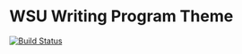 # WSU Writing Program Theme

[![Build Status](https://travis-ci.org/washingtonstateuniversity/writingprogram.wsu.edu.svg?branch=master)](https://travis-ci.org/washingtonstateuniversity/writingprogram.wsu.edu)
